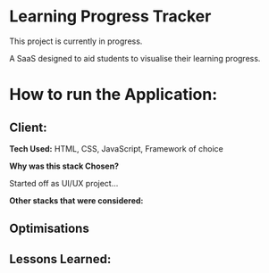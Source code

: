# Learning Progress Tracker 

This project is currently in progress. 

A SaaS designed to aid students to visualise their learning progress. 

# How to run the Application: 

## Client:
**Tech Used:** HTML, CSS, JavaScript, Framework of choice

**Why was this stack Chosen?**

Started off as UI/UX project...

**Other stacks that were considered:**

## Optimisations


## Lessons Learned: 

